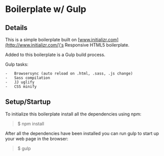 # Boilerplate w/ Gulp 

## Details

This is a simple boilerplate built on [www.initializr.com](http://www.initializr.com/)'s Responsive HTML5 boilerplate. 

Added to this boilerplate is a Gulp build process.

Gulp tasks:

	-	Browsersync (auto reload on .html, .sass, .js change)
	-	Sass compilation
	-	JJ uglify
	-	CSS minify

## Setup/Startup

To initialize this boilerplate install all the dependencies using npm:

>$ npm install

After all the dependencies have been installed you can run gulp to start up your web page in the browser:

>$ gulp